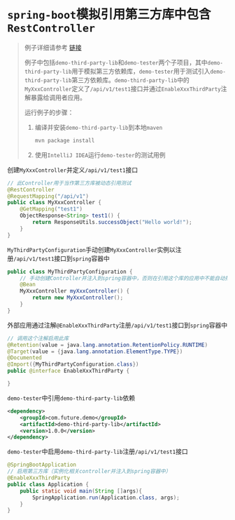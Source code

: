 # `spring-boot`模拟引用第三方库中包含`RestController`

> 例子详细请参考 [链接](https://github.com/dexterleslie1/demonstration/tree/master/demo-spring-boot/demo-spring-boot-sim-external-restcontroller)
>
> 例子中包括`demo-third-party-lib`和`demo-tester`两个子项目，其中`demo-third-party-lib`用于模拟第三方依赖库，`demo-tester`用于测试引入`demo-third-party-lib`第三方依赖库。`demo-third-party-lib`中的`MyXxxController`定义了`/api/v1/test1`接口并通过`EnableXxxThirdParty`注解暴露给调用者应用。
>
> 运行例子的步骤：
>
> 1. 编译并安装`demo-third-party-lib`到本地`maven`
>
>    ```bash
>    mvn package install
>    ```
>
> 2. 使用`IntelliJ IDEA`运行`demo-tester`的测试用例

创建`MyXxxController`并定义`/api/v1/test1`接口

```java
// 此Controller用于当作第三方库被动态引用测试
@RestController
@RequestMapping("/api/v1")
public class MyXxxController {
    @GetMapping("test1")
    ObjectResponse<String> test1() {
        return ResponseUtils.successObject("Hello world!");
    }
}
```

`MyThirdPartyConfiguration`手动创建`MyXxxController`实例以注册`/api/v1/test1`接口到`spring`容器中

```java
public class MyThirdPartyConfiguration {
    // 手动创建Controller并注入到spring容器中，否则在引用这个库的应用中不能自动扫描并实例化相关Controller
    @Bean
    MyXxxController myXxxController() {
        return new MyXxxController();
    }
}
```

外部应用通过注解`@EnableXxxThirdParty`注册`/api/v1/test1`接口到`spring`容器中

```java
// 调用这个注解启用此库
@Retention(value = java.lang.annotation.RetentionPolicy.RUNTIME)
@Target(value = {java.lang.annotation.ElementType.TYPE})
@Documented
@Import({MyThirdPartyConfiguration.class})
public @interface EnableXxxThirdParty {

}
```

`demo-tester`中引用`demo-third-party-lib`依赖

```xml
<dependency>
    <groupId>com.future.demo</groupId>
    <artifactId>demo-third-party-lib</artifactId>
    <version>1.0.0</version>
</dependency>
```

`demo-tester`中启用`demo-third-party-lib`注册`/api/v1/test1`接口

```java
@SpringBootApplication
// 启用第三方库（实例化相关controller并注入到spring容器中）
@EnableXxxThirdParty
public class Application {
    public static void main(String []args){
        SpringApplication.run(Application.class, args);
    }
}
```

